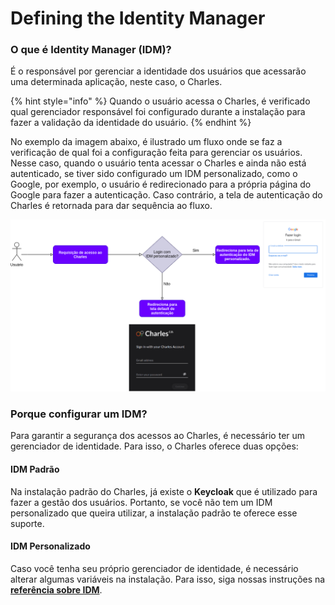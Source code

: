 # Defining the Identity Manager

### O que é Identity Manager \(IDM\)?

É o responsável por gerenciar a identidade dos usuários que acessarão uma determinada aplicação, neste caso, o Charles.

{% hint style="info" %}
Quando o usuário acessa o Charles, é verificado qual gerenciador responsável foi configurado durante a instalação para fazer a validação da identidade do usuário. 
{% endhint %}

No exemplo da imagem abaixo, é ilustrado um fluxo onde se faz a verificação de qual foi a configuração feita para gerenciar os usuários. Nesse caso, quando o usuário tenta acessar o Charles e ainda não está autenticado, se tiver sido configurado um IDM personalizado, como o Google, por exemplo, o usuário é redirecionado para a própria página do Google para fazer a autenticação. Caso contrário, a tela de autenticação do Charles é retornada para dar sequência ao fluxo.

![](../.gitbook/assets/untitled-diagram-1-.png)

### Porque configurar um IDM?

Para garantir a segurança dos acessos ao Charles, é necessário ter um gerenciador de identidade. Para isso, o Charles oferece duas opções:

#### IDM Padrão

Na instalação padrão do Charles, já existe o **Keycloak** que é utilizado para fazer a gestão dos usuários. Portanto, se você não tem um IDM personalizado que queira utilizar, a instalação padrão te oferece esse suporte.

#### IDM Personalizado

Caso você tenha seu próprio gerenciador de identidade, é necessário alterar algumas variáveis na instalação. Para isso, siga nossas instruções na [**referência sobre IDM**]().

